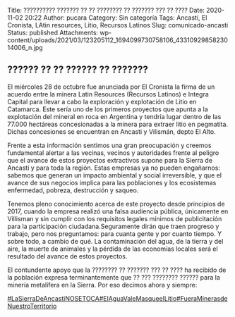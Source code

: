 Title: ?????????? ??????? ?? ?? ???????? ?? ??????? ??? ?? ????
Date: 2020-11-02 20:22
Author: pucara
Category: Sin categoría
Tags: Ancasti, El Cronista, LAtin resources, Litio, Recursos Latinos
Slug: comunicado-ancasti
Status: published
Attachments: wp-content/uploads/2021/03/123205112_1694099730758106_4331092985823014006_n.jpg

<!-- wp:heading -->

?????? ?? ?? ?????? ?? ???????
------------------------------

<!-- /wp:heading -->

<!-- wp:paragraph -->

El miércoles 28 de octubre fue anunciada por El Cronista la firma de un acuerdo entre la minera Latin Resources (Recursos Latinos) e Integra Capital para llevar a cabo la exploración y explotación de Litio en Catamarca. Este sería uno de los primeros proyectos que apunta a la explotación del mineral en roca en Argentina y tendría lugar dentro de las 77.000 hectáreas concesionadas a la minera para extraer litio en pegmatita. Dichas concesiones se encuentran en Ancasti y Vilismán, depto El Alto.

<!-- /wp:paragraph -->

<!-- wp:paragraph -->

Frente a esta información sentimos una gran preocupación y creemos fundamental alertar a las vecinas, vecinos y autoridades frente al peligro que el avance de estos proyectos extractivos supone para la Sierra de Ancasti y para toda la región. Estas empresas ya no pueden engañarnos: sabemos que generan un impacto ambiental y social irreversible, y que el avance de sus negocios implica para las poblaciones y los ecosistemas enfermedad, pobreza, destrucción y saqueo.

<!-- /wp:paragraph -->

<!-- wp:paragraph -->

Tenemos pleno conocimiento acerca de este proyecto desde principios de 2017, cuando la empresa realizó una falsa audiencia pública, únicamente en Villisman y sin cumplir con los requisitos legales mínimos de publicitación para la participación ciudadana.Seguramente dirán que traen progreso y trabajo, pero nos preguntamos: para cuanta gente y por cuanto tiempo. Y sobre todo, a cambio de qué. La contaminación del agua, de la tierra y del aire, la muerte de animales y la pérdida de las economías locales será el resultado del avance de estos proyectos.

<!-- /wp:paragraph -->

<!-- wp:paragraph -->

El contundente apoyo que la ???????? ?? ??????? ??? ?? ???? ha recibido de la población expresa terminantemente que ?? ??? ???????? ?????? para la minería metalífera en la Sierra. Por eso decimos ahora y siempre:

<!-- /wp:paragraph -->

<!-- wp:paragraph -->

[\#LaSierraDeAncastiNOSETOCA](https://www.facebook.com/hashtag/lasierradeancastinosetoca?__eep__=6&__cft__%5B0%5D=AZXMePInB9q9WWQfb0pyWW8DImBVvqiGk7d4NoQ_BJFg-QA6PkI7vdMRP6CuF5zpW31Ul-138rRgKkVgFLATWZI02fZntxIkv9P5pmEyMuYDz3-i58wNH__HjenJemyahRilC-dPLsil3WpXTFb3Y7yD&__tn__=*NK-R)[\#ElAguaValeMasqueelLitio](https://www.facebook.com/hashtag/elaguavalemasqueellitio?__eep__=6&__cft__%5B0%5D=AZXMePInB9q9WWQfb0pyWW8DImBVvqiGk7d4NoQ_BJFg-QA6PkI7vdMRP6CuF5zpW31Ul-138rRgKkVgFLATWZI02fZntxIkv9P5pmEyMuYDz3-i58wNH__HjenJemyahRilC-dPLsil3WpXTFb3Y7yD&__tn__=*NK-R)[\#FueraMinerasdeNuestroTerritorio](https://www.facebook.com/hashtag/fueraminerasdenuestroterritorio?__eep__=6&__cft__%5B0%5D=AZXMePInB9q9WWQfb0pyWW8DImBVvqiGk7d4NoQ_BJFg-QA6PkI7vdMRP6CuF5zpW31Ul-138rRgKkVgFLATWZI02fZntxIkv9P5pmEyMuYDz3-i58wNH__HjenJemyahRilC-dPLsil3WpXTFb3Y7yD&__tn__=*NK-R)

<!-- /wp:paragraph -->
